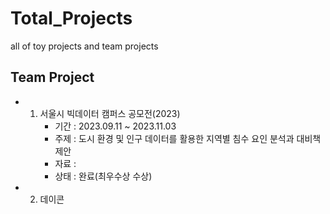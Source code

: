 # Total_Projects
all of toy projects and team projects 

## Team Project
- 1. 서울시 빅데이터 캠퍼스 공모전(2023)
     - 기간 : 2023.09.11 ~ 2023.11.03
     - 주제 : 도시 환경 및 인구 데이터를 활용한 지역별 침수 요인 분석과 대비책 제안
     - 자료 :
     - 상태 : 완료(최우수상 수상)
- 2. 데이콘


      
